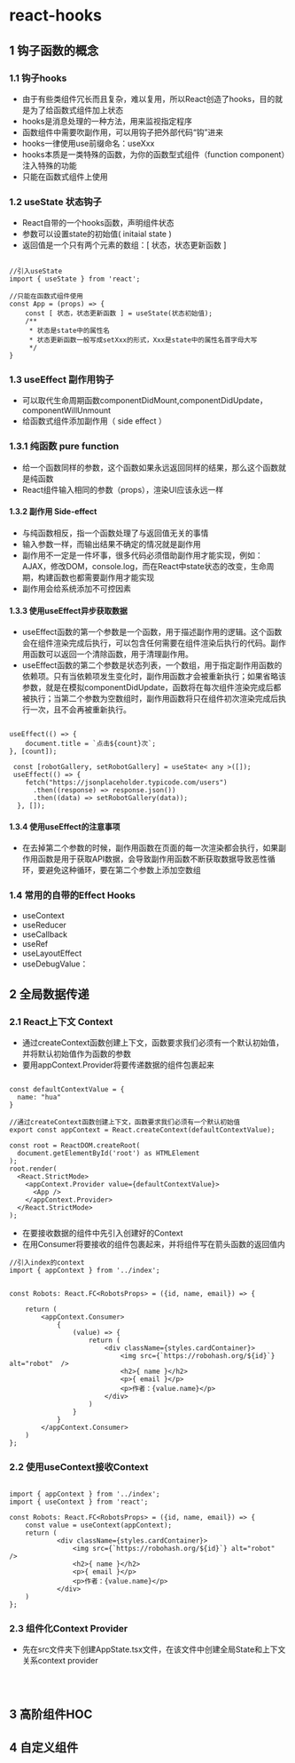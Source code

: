 # react-hooks

## 1 钩子函数的概念

### 1.1 钩子hooks

- 由于有些类组件冗长而且复杂，难以复用，所以React创造了hooks，目的就是为了给函数式组件加上状态
- hooks是消息处理的一种方法，用来监视指定程序
- 函数组件中需要吹副作用，可以用钩子把外部代码“钩”进来
- hooks一律使用use前缀命名：useXxx
- hooks本质是一类特殊的函数，为你的函数型式组件（function component）注入特殊的功能
- 只能在函数式组件上使用

### 1.2 useState 状态钩子

- React自带的一个hooks函数，声明组件状态
- 参数可以设置state的初始值( initaial state )
- 返回值是一个只有两个元素的数组：[ 状态，状态更新函数 ]

```tsx

//引入useState
import { useState } from 'react';

//只能在函数式组件使用
const App = (props) => {
    const [ 状态，状态更新函数 ] = useState(状态初始值);
    /**
     * 状态是state中的属性名
     * 状态更新函数一般写成setXxx的形式，Xxx是state中的属性名首字母大写
     */
}

```

### 1.3 useEffect 副作用钩子

- 可以取代生命周期函数componentDidMount,componentDidUpdate，componentWillUnmount
- 给函数式组件添加副作用（ side effect ）

### 1.3.1 纯函数 pure function

- 给一个函数同样的参数，这个函数如果永远返回同样的结果，那么这个函数就是纯函数
- React组件输入相同的参数（props），渲染UI应该永远一样

#### 1.3.2 副作用 Side-effect

- 与纯函数相反，指一个函数处理了与返回值无关的事情
- 输入参数一样，而输出结果不确定的情况就是副作用
- 副作用不一定是一件坏事，很多代码必须借助副作用才能实现，例如：AJAX，修改DOM，console.log，而在React中state状态的改变，生命周期，构建函数也都需要副作用才能实现
- 副作用会给系统添加不可控因素

#### 1.3.3 使用useEffect异步获取数据

- useEffect函数的第一个参数是一个函数，用于描述副作用的逻辑。这个函数会在组件渲染完成后执行，可以包含任何需要在组件渲染后执行的代码。副作用函数可以返回一个清除函数，用于清理副作用。
- useEffect函数的第二个参数是状态列表，一个数组，用于指定副作用函数的依赖项。只有当依赖项发生变化时，副作用函数才会被重新执行；如果省略该参数，就是在模拟componentDidUpdate，函数将在每次组件渲染完成后都被执行；当第二个参数为空数组时，副作用函数将只在组件初次渲染完成后执行一次，且不会再被重新执行。

```tsx

useEffect(() => {
    document.title = `点击${count}次`;
}, [count]);

 const [robotGallery, setRobotGallery] = useState< any >([]);
 useEffect(() => {
    fetch("https://jsonplaceholder.typicode.com/users")
      .then((response) => response.json())
      .then((data) => setRobotGallery(data));
  }, []);

```

#### 1.3.4 使用useEffect的注意事项

- 在去掉第二个参数的时候，副作用函数在页面的每一次渲染都会执行，如果副作用函数是用于获取API数据，会导致副作用函数不断获取数据导致恶性循环，要避免这种循环，要在第二个参数上添加空数组

### 1.4 常用的自带的Effect Hooks

- useContext
- useReducer
- useCallback
- useRef
- useLayoutEffect
- useDebugValue：

## 2 全局数据传递

### 2.1 React上下文 Context

- 通过createContext函数创建上下文，函数要求我们必须有一个默认初始值，并将默认初始值作为函数的参数
- 要用appContext.Provider将要传递数据的组件包裹起来

```tsx

const defaultContextValue = {
  name: "hua"
}

//通过createContext函数创建上下文，函数要求我们必须有一个默认初始值
export const appContext = React.createContext(defaultContextValue);

const root = ReactDOM.createRoot(
  document.getElementById('root') as HTMLElement
);
root.render(
  <React.StrictMode>
    <appContext.Provider value={defaultContextValue}>
      <App />
    </appContext.Provider>
  </React.StrictMode>
);

```

- 在要接收数据的组件中先引入创建好的Context
- 在用Consumer将要接收的组件包裹起来，并将组件写在箭头函数的返回值内

```tsx
//引入index的context
import { appContext } from '../index';


const Robots: React.FC<RobotsProps> = ({id, name, email}) => {
    
    return (
        <appContext.Consumer>
            {
                (value) => {
                    return (
                        <div className={styles.cardContainer}>
                            <img src={`https://robohash.org/${id}`} alt="robot"  />
                            <h2>{ name }</h2>
                            <p>{ email }</p>
                            <p>作者：{value.name}</p>
                        </div>
                    )
                }
            }
        </appContext.Consumer>
    )
};

```

### 2.2 使用useContext接收Context

```tsx

import { appContext } from '../index';
import { useContext } from 'react';

const Robots: React.FC<RobotsProps> = ({id, name, email}) => {
    const value = useContext(appContext);
    return (
            <div className={styles.cardContainer}>
                <img src={`https://robohash.org/${id}`} alt="robot"  />
                <h2>{ name }</h2>
                <p>{ email }</p>
                <p>作者：{value.name}</p>
            </div>
    )
};

```

### 2.3 组件化Context Provider

- 先在src文件夹下创建AppState.tsx文件，在该文件中创建全局State和上下文关系context provider

```tsx



```

## 3 高阶组件HOC

## 4 自定义组件
